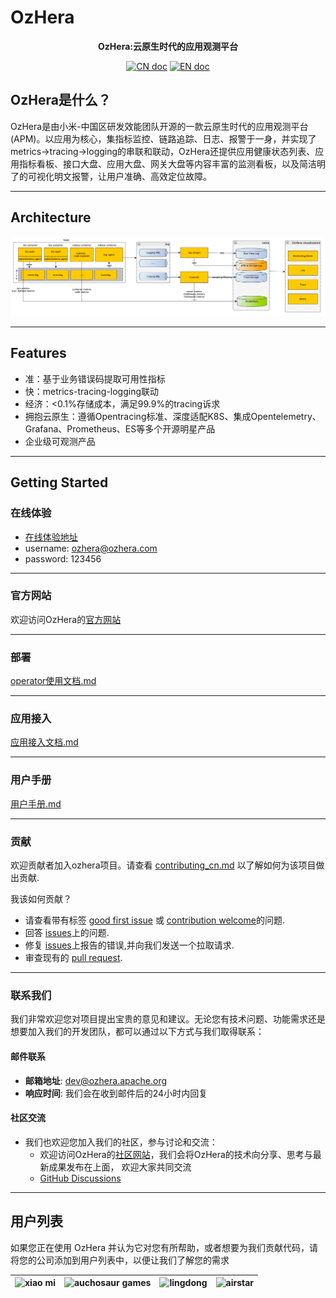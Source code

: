 # OzHera

<p align="center">
<b>OzHera:云原生时代的应用观测平台</b>
</p>

<p align="center">
<a href="README_CN.md"><img src="./readme/images/doc_logo_cn.svg" alt="CN doc"></a>
<a href="README.md"><img src="./readme/images/doc_logo_english.svg" alt="EN doc"></a>
</p>


## OzHera是什么？
OzHera是由小米-中国区研发效能团队开源的一款云原生时代的应用观测平台(APM)。以应用为核心，集指标监控、链路追踪、日志、报警于一身，并实现了metrics->tracing->logging的串联和联动，OzHera还提供应用健康状态列表、应用指标看板、接口大盘、应用大盘、网关大盘等内容丰富的监测看板，以及简洁明了的可视化明文报警，让用户准确、高效定位故障。

---

## Architecture
![ozhera](readme/images/architecture.png)

---

## Features
- 准：基于业务错误码提取可用性指标
- 快：metrics-tracing-logging联动
- 经济：<0.1%存储成本，满足99.9%的tracing诉求
- 拥抱云原生：遵循Opentracing标准、深度适配K8S、集成Opentelemetry、Grafana、Prometheus、ES等多个开源明星产品
- 企业级可观测产品

---

## Getting Started
### 在线体验
+ [在线体验地址](https://ozhera.demo.m.one.mi.com/)
+ username: ozhera@ozhera.com
+ password: 123456

---

### 官方网站

欢迎访问OzHera的[官方网站](https://ozhera.apache.org/)

---

### 部署
[operator使用文档.md](readme%2Fdeploy%2Fozhera-deploy-document_cn.md)

---

### 应用接入
[应用接入文档.md](readme/application-integeration/application-integration-document_cn.md)

---

### 用户手册
[用户手册.md](readme%2Fuser-manual%2Fuser-manual-document_cn.md)

---

### 贡献
欢迎贡献者加入ozhera项目。请查看 [contributing_cn.md](readme%2Fcontributing%2Fcontributing_cn.md) 以了解如何为该项目做出贡献.

我该如何贡献？
- 请查看带有标签 [good first issue](https://github.com/apache/ozhera/labels/good%20first%20issue) 或 [contribution welcome](https://github.com/apache/ozhera/labels/help%20wanted)的问题.
- 回答 [issues](https://github.com/apache/ozhera/issues)上的问题.
- 修复 [issues](https://github.com/apache/ozhera/issues)上报告的错误,并向我们发送一个拉取请求.
- 审查现有的 [pull request](https://github.com/apache/ozhera/pulls).

---

### 联系我们

我们非常欢迎您对项目提出宝贵的意见和建议。无论您有技术问题、功能需求还是想要加入我们的开发团队，都可以通过以下方式与我们取得联系：

#### 邮件联系
- **邮箱地址**: [dev@ozhera.apache.org](mailto:dev@ozhera.apache.org)
- **响应时间**: 我们会在收到邮件后的24小时内回复

#### 社区交流
- 我们也欢迎您加入我们的社区，参与讨论和交流：
    - 欢迎访问OzHera的[社区网站](https://m.one.mi.com/index)，我们会将OzHera的技术向分享、思考与最新成果发布在上面， 欢迎大家共同交流
    - [GitHub Discussions](https://github.com/apache/ozhera/issues?q=is%3Aissue+is%3Aopen+%5BDisscusion%5D+)

---

## 用户列表

如果您正在使用 OzHera 并认为它对您有所帮助，或者想要为我们贡献代码，请将您的公司添加到用户列表中，以便让我们了解您的需求

|![xiao mi](./readme/userlist/mi.png)|![auchosaur games](readme/userlist/auchosaur_games.png)|![lingdong](readme/userlist/lingdong.png)|![airstar](readme/userlist/airstar.png)|
| :---: | :---: | :---: | :---: |


